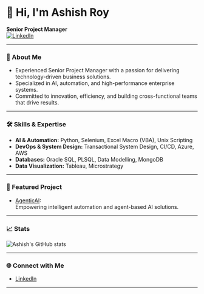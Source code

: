 # 👋 Hi, I'm Ashish Roy

**Senior Project Manager**  
[![LinkedIn](https://img.shields.io/badge/LinkedIn-royashish-blue?style=flat&logo=linkedin)](https://www.linkedin.com/in/royashish/)

---

### 🚀 About Me

- Experienced Senior Project Manager with a passion for delivering technology-driven business solutions.
- Specialized in AI, automation, and high-performance enterprise systems.
- Committed to innovation, efficiency, and building cross-functional teams that drive results.

---

### 🛠️ Skills & Expertise

- **AI & Automation:** Python, Selenium, Excel Macro (VBA), Unix Scripting
- **DevOps & System Design:** Transactional System Design, CI/CD, Azure, AWS
- **Databases:** Oracle SQL, PLSQL, Data Modelling, MongoDB
- **Data Visualization:** Tableau, Microstrategy

---

### 🌟 Featured Project

- [AgenticAI](https://github.com/royashish-in/AgenticAI):  
  Empowering intelligent automation and agent-based AI solutions.

---

### 📈 Stats

![Ashish's GitHub stats](https://github-readme-stats.vercel.app/api?username=royashish-in&show_icons=true&theme=github_dark)

---

### 🌐 Connect with Me

- [LinkedIn](https://www.linkedin.com/in/royashish/)

---

<!--
Tip: Add more details or fun facts below if you’d like!
- 👨‍💻 I love solving complex business challenges with technology.
- 🌱 Currently exploring advanced AI/ML frameworks.
- ⚡ Fun fact: I enjoy hiking and photography in my free time!
-->
